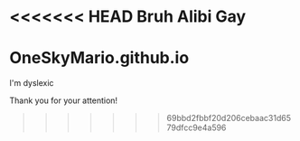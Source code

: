 <<<<<<< HEAD
Bruh Alibi Gay
=======
# OneSkyMario.github.io

I'm dyslexic

Thank you for your attention!
>>>>>>> 69bbd2fbbf20d206cebaac31d6579dfcc9e4a596

